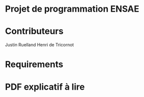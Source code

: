 # Projet de programmation ENSAE

# Contributeurs 
Justin Ruelland
Henri de Tricornot

# Requirements
# PDF explicatif à lire
